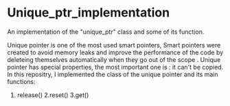 # Unique_ptr_implementation
An implementation of the "unique_ptr" class and some of its function. 

Unique pointer is one of the most used smart pointers, Smart pointers were created to avoid memory leaks and improve the performance of the code by deleteing themselves automatically when they go out of the scope . Unique pointer has special properties, the most important one is : it can't be copied. 
In this repositry, I implemented the class of the unique pointer and its main functions: 
1. release()
2.reset()
3.get()


